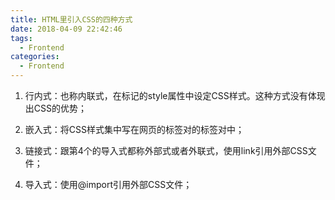 ```yaml
---
title: HTML里引入CSS的四种方式
date: 2018-04-09 22:42:46
tags:
  - Frontend
categories:
  - Frontend
---
```

1. 行内式：也称内联式，在标记的style属性中设定CSS样式。这种方式没有体现出CSS的优势；

2. 嵌入式：将CSS样式集中写在网页的<head></head>标签对的<style></style>标签对中；

3. 链接式：跟第4个的导入式都称外部式或者外联式，使用link引用外部CSS文件；

4. 导入式：使用@import引用外部CSS文件；
